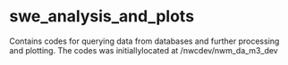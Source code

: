 # swe_analysis_and_plots
Contains codes for querying data from databases and further processing and plotting.
The codes was initiallylocated at /nwcdev/nwm_da_m3_dev

